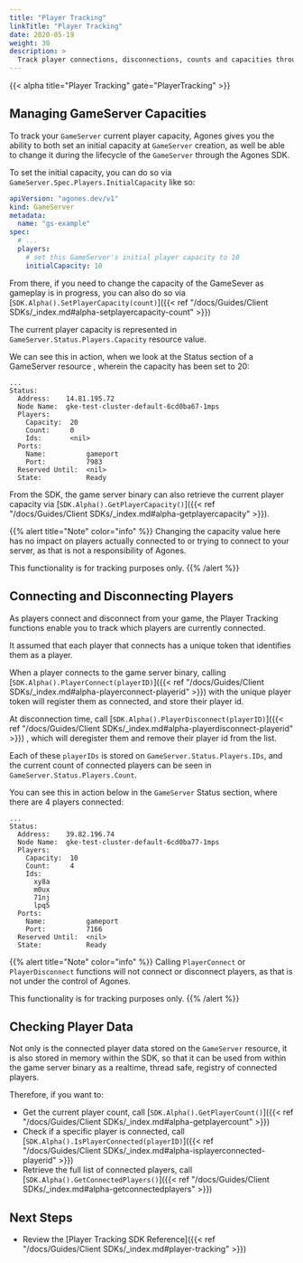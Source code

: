 ```yaml
---
title: "Player Tracking"
linkTitle: "Player Tracking"
date: 2020-05-19
weight: 30
description: >
  Track player connections, disconnections, counts and capacities through the Agones SDK
---
```


{{< alpha title="Player Tracking" gate="PlayerTracking" >}}

## Managing GameServer Capacities

To track your `GameServer` current player capacity, Agones gives you the ability to both set an initial capacity at
`GameServer` creation, as well be able to change it during the lifecycle of the `GameServer` through the Agones SDK.

To set the initial capacity, you can do so via `GameServer.Spec.Players.InitialCapacity` like so:

```yaml
apiVersion: "agones.dev/v1"
kind: GameServer
metadata:
  name: "gs-example"
spec:
  # ...
  players:
    # set this GameServer's initial player capacity to 10
    initialCapacity: 10
```

From there, if you need to change the capacity of the GameSever as gameplay is in progress, you can also do so via 
[`SDK.Alpha().SetPlayerCapacity(count)`]({{< ref "/docs/Guides/Client SDKs/_index.md#alpha-setplayercapacity-count" >}}) 

The current player capacity is represented in `GameServer.Status.Players.Capacity` resource value.

We can see this in action, when we look at the Status section of a GameServer resource
, wherein the capacity has been set to 20:

```
...
Status:
  Address:    14.81.195.72
  Node Name:  gke-test-cluster-default-6cd0ba67-1mps
  Players:
    Capacity:  20
    Count:     0
    Ids:       <nil>
  Ports:
    Name:          gameport
    Port:          7983
  Reserved Until:  <nil>
  State:           Ready
```

From the SDK, the game server binary can also retrieve the current player capacity 
via [`SDK.Alpha().GetPlayerCapacity()`]({{< ref "/docs/Guides/Client SDKs/_index.md#alpha-getplayercapacity" >}}).

{{% alert title="Note" color="info" %}}
Changing the capacity value here has no impact on players actually
connected to or trying to connect to your server, as that is not a responsibility of Agones.

This functionality is for tracking purposes only. 
{{% /alert %}}

## Connecting and Disconnecting Players

As players connect and disconnect from your game, the Player Tracking functions enable you to track which players 
are currently connected.

It assumed that each player that connects has a unique token that identifies them as a player.

When a player connects to the game server binary, 
calling [`SDK.Alpha().PlayerConnect(playerID)`]({{< ref "/docs/Guides/Client SDKs/_index.md#alpha-playerconnect-playerid" >}})
with the unique player token will register them as connected, and store their player id.
 
At disconnection time,
call [`SDK.Alpha().PlayerDisconnect(playerID)`]({{< ref "/docs/Guides/Client SDKs/_index.md#alpha-playerdisconnect-playerid" >}})
, which will deregister them and remove their player id from the list.

Each of these `playerIDs` is stored on `GameServer.Status.Players.IDs`, and the current count of connected players
can be seen in `GameServer.Status.Players.Count`. 

You can see this in action below in the `GameServer` Status section, where there are 4 players connected:

```
...
Status:
  Address:    39.82.196.74
  Node Name:  gke-test-cluster-default-6cd0ba77-1mps
  Players:
    Capacity:  10
    Count:     4
    Ids:
      xy8a
      m0ux
      71nj
      lpq5
  Ports:
    Name:          gameport
    Port:          7166
  Reserved Until:  <nil>
  State:           Ready
```

{{% alert title="Note" color="info" %}}
Calling `PlayerConnect` or `PlayerDisconnect` functions will not
connect or disconnect players, as that is not under the control of Agones.

This functionality is for tracking purposes only. 
{{% /alert %}}

## Checking Player Data

Not only is the connected player data stored on the `GameServer` resource, it is also stored in memory within the
SDK, so that it can be used from within the game server binary as a realtime, thread safe, registry of connected
players.

Therefore, if you want to:

* Get the current player count, call [`SDK.Alpha().GetPlayerCount()`]({{< ref "/docs/Guides/Client SDKs/_index.md#alpha-getplayercount" >}})
* Check if a specific player is connected, call [`SDK.Alpha().IsPlayerConnected(playerID)`]({{< ref "/docs/Guides/Client SDKs/_index.md#alpha-isplayerconnected-playerid" >}})
* Retrieve the full list of connected players, call [`SDK.Alpha().GetConnectedPlayers()`]({{< ref "/docs/Guides/Client SDKs/_index.md#alpha-getconnectedplayers" >}})

## Next Steps

* Review the [Player Tracking SDK Reference]({{< ref "/docs/Guides/Client SDKs/_index.md#player-tracking" >}})
